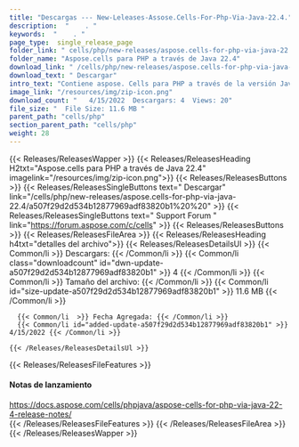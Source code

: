 ```yaml
---
title: "Descargas --- New-Leleases-Assose.Cells-For-Php-Via-Java-22.4." 
description:  "    . " 
keywords:  "    . " 
page_type:  single_release_page
folder_link: " cells/php/new-releases/aspose.cells-for-php-via-java-22.4/"
folder_name: "Aspose.cells para PHP a través de Java 22.4"
download_link: " /cells/php/new-releases/aspose.cells-for-php-via-java-22.4/a507f29d2d534b12877969adf83820b1"
download_text: " Descargar"
intro_text: "Contiene aspose. Cells para PHP a través de la versión Java 22.4."
image_link: "/resources/img/zip-icon.png"
download_count: "   4/15/2022  Descargars: 4  Views: 20"
file_size: "  File Size: 11.6 MB "
parent_path: "cells/php"
section_parent_path: "cells/php"
weight: 28
---
```


{{< Releases/ReleasesWapper >}}
  {{< Releases/ReleasesHeading H2txt="Aspose.cells para PHP a través de Java 22.4" imagelink="/resources/img/zip-icon.png">}}
  {{< Releases/ReleasesButtons >}}
    {{< Releases/ReleasesSingleButtons text=" Descargar" link="/cells/php/new-releases/aspose.cells-for-php-via-java-22.4/a507f29d2d534b12877969adf83820b1%20%20" >}}
    {{< Releases/ReleasesSingleButtons text=" Support Forum " link="https://forum.aspose.com/c/cells" >}}
  {{< Releases/ReleasesButtons >}}
  {{< Releases/ReleasesFileArea >}}
    {{< Releases/ReleasesHeading h4txt="detalles del archivo">}}
    {{< Releases/ReleasesDetailsUl >}}
            {{< Common/li  >}} Descargars: {{< /Common/li >}} 
      {{< Common/li class="downloadcount" id="dwn-update-a507f29d2d534b12877969adf83820b1" >}} 4 {{< /Common/li >}} 
      {{< Common/li  >}} Tamaño del archivo: {{< /Common/li >}} 
      {{< Common/li id="size-update-a507f29d2d534b12877969adf83820b1" >}} 11.6 MB {{< /Common/li >}} 


      {{< Common/li  >}} Fecha Agregada: {{< /Common/li >}} 
      {{< Common/li id="added-update-a507f29d2d534b12877969adf83820b1" >}} 4/15/2022 {{< /Common/li >}} 

    {{< /Releases/ReleasesDetailsUl >}}

  {{< Releases/ReleasesFileFeatures >}}
      <h4>Notas de lanzamiento</h4><div><a href="https://docs.aspose.com/cells/phpjava/aspose-cells-for-php-via-java-22-4-release-notes/">https://docs.aspose.com/cells/phpjava/aspose-cells-for-php-via-java-22-4-release-notes/</a></div>
  {{< /Releases/ReleasesFileFeatures >}}
 {{< /Releases/ReleasesFileArea >}}
{{< /Releases/ReleasesWapper >}}


